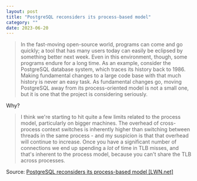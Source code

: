 ```yaml
---
layout: post
title: "PostgreSQL reconsiders its process-based model"
category: ""
date: 2023-06-20
---
```


>In the fast-moving open-source world, programs can come and go quickly; a tool that has many users today can easily be eclipsed by something better next week. Even in this environment, though, some programs endure for a long time. As an example, consider the PostgreSQL database system, which traces its history back to 1986. Making fundamental changes to a large code base with that much history is never an easy task. As fundamental changes go, moving PostgreSQL away from its process-oriented model is not a small one, but it is one that the project is considering seriously.

Why?

>I think we're starting to hit quite a few limits related to the process model, particularly on bigger machines. The overhead of cross-process context switches is inherently higher than switching between threads in the same process - and my suspicion is that that overhead will continue to increase. Once you have a significant number of connections we end up spending a *lot* of time in TLB misses, and that's inherent to the process model, because you can't share the TLB across processes.

Source: [PostgreSQL reconsiders its process-based model [LWN.net]](https://lwn.net/SubscriberLink/934940/3abb2d4086680b78/)
